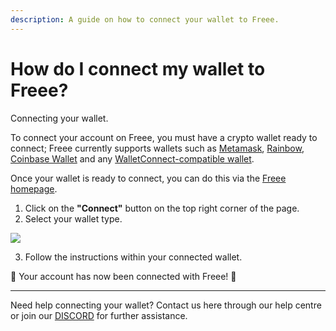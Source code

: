 ```yaml
---
description: A guide on how to connect your wallet to Freee.
---
```


# How do I connect my wallet to Freee?

Connecting your wallet.

To connect your account on Freee, you must have a crypto wallet ready to connect; Freee currently supports wallets such as [Metamask](https://metamask.io/), [Rainbow](https://rainbow.me/), [Coinbase Wallet](https://wallet.coinbase.com/) and any [WalletConnect-compatible wallet](https://explorer.walletconnect.com/?type=wallet).

Once your wallet is ready to connect, you can do this via the [Freee homepage](https://freee.xyz/).

1. Click on the **"Connect"** button on the top right corner of the page.
2. Select your wallet type.

![](../imgs/connect-wallet\_1.gif)

3. Follow the instructions within your connected wallet.

🎉 Your account has now been connected with Freee! 🎉

***

Need help connecting your wallet? Contact us here through our help centre or join our [DISCORD](<How do I connect my wallet to Freee.md>) for further assistance.
